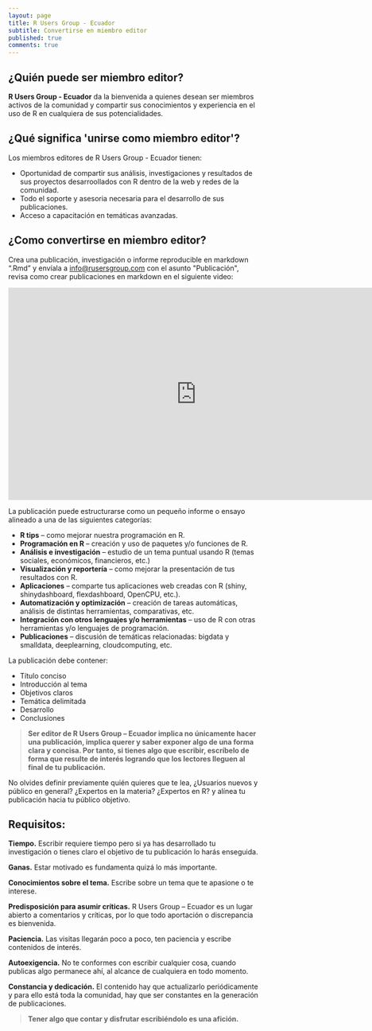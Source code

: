 ```yaml
---
layout: page
title: R Users Group - Ecuador
subtitle: Convertirse en miembro editor
published: true
comments: true
---
```

¿Quién puede ser miembro editor?
-------------
<b>R Users Group - Ecuador</b> da la bienvenida a quienes desean ser miembros activos de la comunidad y compartir sus conocimientos y experiencia en el uso de R en cualquiera de sus potencialidades.

¿Qué significa 'unirse como miembro editor'?
-------------
Los miembros editores de R Users Group - Ecuador tienen:
* Oportunidad de compartir sus análisis, investigaciones y resultados de sus proyectos desarroollados con R dentro de la web y redes de la comunidad.
* Todo el soporte y asesoria necesaria para el desarrollo de sus publicaciones.
* Acceso a capacitación en temáticas avanzadas.

¿Como convertirse en miembro editor?
-------------
Crea una publicación, investigación o informe reproducible en markdown “.Rmd” y envíala a info@rusersgroup.com con el asunto "Publicación", revisa como crear publicaciones en markdown en el siguiente video:

<center><iframe width="756" height="427" src="https://www.youtube.com/embed/tE8cgL1P-U0?rel=0&showinfo=0&controls=0" frameborder="0" allowfullscreen></iframe></center>

La publicación puede estructurarse como un pequeño informe o ensayo alineado a una de las siguientes categorías:

* __R tips__ – como mejorar nuestra programación en R.
* __Programación en R__ – creación y uso de paquetes y/o funciones de R.
* __Análisis e investigación__ – estudio de un tema puntual usando R (temas sociales, económicos, financieros, etc.)
* __Visualización y reportería__ – como mejorar la presentación de tus resultados con R.
* __Aplicaciones__ – comparte tus aplicaciones web creadas con R (shiny, shinydashboard, flexdashboard, OpenCPU, etc.).
* __Automatización y optimización__ – creación de tareas automáticas, análisis de distintas herramientas, comparativas, etc.
* __Integración con otros lenguajes y/o herramientas__ – uso de R con otras herramientas y/o lenguajes de programación.
* __Publicaciones__ – discusión de temáticas relacionadas: bigdata y smalldata, deeplearning, cloudcomputing, etc.

La publicación debe contener:

* Título conciso
* Introducción al tema
* Objetivos claros
* Temática delimitada
* Desarrollo
* Conclusiones
 
> **Ser editor de R Users Group – Ecuador implica no únicamente hacer una publicación, implica querer y saber exponer algo de una forma clara y concisa. Por tanto, si tienes algo que escribir, escríbelo de forma que resulte de interés logrando que los lectores lleguen al final de tu publicación.** 
 
No olvides definir previamente quién quieres que te lea, ¿Usuarios nuevos y público en general? ¿Expertos en la materia? ¿Expertos en R? y alínea tu publicación hacia tu público objetivo.

Requisitos:
-------------
__Tiempo.__ Escribir requiere tiempo pero si ya has desarrollado tu investigación o tienes claro el objetivo de tu publicación lo harás enseguida.

__Ganas.__ Estar motivado es fundamenta quizá lo más importante.

__Conocimientos sobre el tema.__ Escribe sobre un tema que te apasione o te interese.

__Predisposición para asumir críticas.__ R Users Group – Ecuador es un lugar abierto a comentarios y críticas, por lo que todo aportación o discrepancia es bienvenida.

__Paciencia.__ Las visitas llegarán poco a poco, ten paciencia y escribe contenidos de interés.

__Autoexigencia.__ No te conformes con escribir cualquier cosa, cuando publicas algo permanece ahí, al alcance de cualquiera en todo momento.

__Constancia y dedicación.__ El contenido hay que actualizarlo periódicamente y para ello está toda la comunidad, hay que ser constantes en la generación de publicaciones.

> **Tener algo que contar y disfrutar escribiéndolo es una afición.** 
